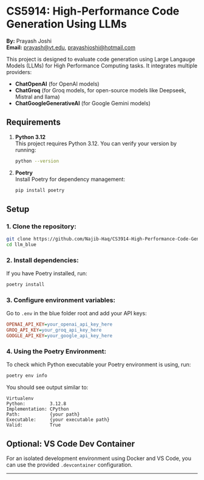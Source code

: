 # CS5914: High-Performance Code Generation Using LLMs

**By:** Prayash Joshi  
**Email:** [prayash@vt.edu](mailto:prayash@vt.edu), [prayashjoshi@hotmail.com](mailto:prayashjoshi@hotmail.com)



This project is designed to evaluate code generation using Large Langauge Models (LLMs) for High Performance Computing tasks.
It integrates multiple providers:
- **ChatOpenAI** (for OpenAI models)
- **ChatGroq** (for Groq models, for open-source models like Deepseek, Mistral and llama)
- **ChatGoogleGenerativeAI** (for Google Gemini models)

## Requirements

1. **Python 3.12**  
   This project requires Python 3.12. You can verify your version by running:
   ```sh
   python --version
   ```

2. **Poetry**  
   Install Poetry for dependency management:
   ```sh
   pip install poetry
   ```

## Setup

### 1. Clone the repository:
```sh
git clone https://github.com/Najib-Haq/CS3914-High-Performance-Code-Generation-Using-LLMs
cd llm_blue
```

### 2. Install dependencies:
If you have Poetry installed, run:
```sh
poetry install
```

### 3. Configure environment variables:
Go to `.env` in the blue folder root and add your API keys:
```ini
OPENAI_API_KEY=your_openai_api_key_here
GROQ_API_KEY=your_groq_api_key_here
GOOGLE_API_KEY=your_google_api_key_here
```

### 4. Using the Poetry Environment:
To check which Python executable your Poetry environment is using, run:
```sh
poetry env info
```
You should see output similar to:

```
Virtualenv
Python:         3.12.8
Implementation: CPython
Path:           {your path}
Executable:     {your executable path}
Valid:          True
```


## Optional: VS Code Dev Container
For an isolated development environment using Docker and VS Code, you can use the provided `.devcontainer` configuration.

---
